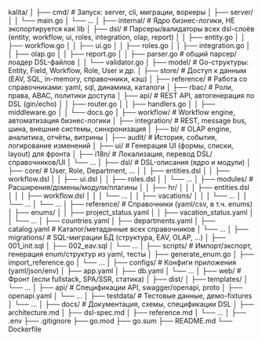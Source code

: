 kalita/
│
├── cmd/                        # Запуск: server, cli, миграции, воркеры
│   ├── server/
│   │   └── main.go
│   └── ...
│
├── internal/                   # Ядро бизнес-логики, НЕ экспортируется как lib
│   ├── dsl/                    # Парсеры/валидаторы всех dsl-слоёв (entity, workflow, ui, roles, integration, olap, report)
│   │   ├── entity.go
│   │   ├── workflow.go
│   │   ├── ui.go
│   │   ├── roles.go
│   │   ├── integration.go
│   │   ├── olap.go
│   │   ├── report.go
│   │   ├── parser.go      # общий парсер/лоадер DSL-файлов
│   │   └── validator.go
│   ├── model/                  # Go-структуры: Entity, Field, Workflow, Role, User и др.
│   ├── store/                  # Доступ к данным (EAV, SQL, in-memory, справочники, кэш)
│   ├── reference/              # Работа со справочниками: yaml, sql, динамика, каталоги
│   ├── rbac/                   # Роли, права, ABAC, политики доступа
│   ├── api/                    # REST API, автогенерация по DSL (gin/echo)
│   │   ├── router.go
│   │   ├── handlers.go
│   │   ├── middleware.go
│   │   └── docs.go
│   ├── workflow/               # Workflow engine, автоматизация бизнес-логики
│   ├── integration/            # REST, message bus, шина, внешние системы, синхронизация
│   ├── bi/                     # OLAP engine, аналитика, отчёты, витрины
│   ├── audit/                  # История, события, логирование изменений
│   ├── ui/                     # Генерация UI (формы, списки, layout) для фронта
│   ├── i18n/                   # Локализация, перевод DSL/справочников/UI
│   └── ...
│
├── dsl/                        # DSL-описания (ядро и модули)
│   ├── core/                   # User, Role, Department, ...
│   │   ├── entities.dsl
│   │   ├── workflow.dsl
│   │   ├── ui.dsl
│   │   ├── roles.dsl
│   │   └── ...
│   ├── modules/                # Расширения/домены/модули/плагины
│   │   ├── hr/
│   │   │   ├── entities.dsl
│   │   │   ├── workflow.dsl
│   │   │   └── ...
│   │   ├── vacations/
│   │   │   └── ...
│   │   └── ...
│   └── ...
│
├── reference/                  # Справочники (yaml/csv, в т.ч. enums)
│   ├── enums/
│   │   ├── project_status.yaml
│   │   ├── vacation_status.yaml
│   │   └── ...
│   ├── countries.yaml
│   ├── departments.yaml
│   ├── catalog.yaml            # Каталог/метаданные всех справочников
│   └── ...
│
├── migrations/                 # SQL-миграции БД (структура, EAV, OLAP, ...)
│   ├── 001_init.sql
│   ├── 002_eav.sql
│   └── ...
│
├── scripts/                    # Импорт/экспорт, генерация enum/структур из yaml, тесты
│   ├── generate_enum.go
│   ├── import_reference.go
│   └── ...
│
├── configs/                    # Конфиги приложения (yaml/json/env)
│   ├── app.yaml
│   ├── db.yaml
│   └── ...
│
├── web/                        # Фронт (если fullstack, SPA/SSR, статика)
│   ├── dist/
│   ├── templates/
│   └── ...
│
├── api/                        # Спецификации API, swagger/openapi, proto
│   ├── openapi.yaml
│   └── ...
│
├── testdata/                   # Тестовые данные, демо-fixtures
│   └── ...
│
├── docs/                       # Документация, схемы, спецификации DSL
│   ├── architecture.md
│   ├── dsl-spec.md
│   ├── reference.md
│   └── ...
│
├── .env
├── .gitignore
├── go.mod
├── go.sum
├── README.md
└── Dockerfile